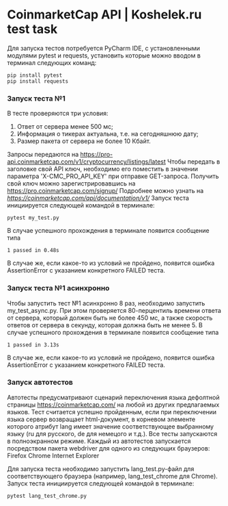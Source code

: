 # CoinmarketCap API | Koshelek.ru test task

Для запуска тестов потребуется PyCharm IDE, с установленными модулями pytest и requests, установить которые можно вводом в терминал следующих команд:
```shell script
pip install pytest
pip install requests
```

### Запуск теста №1

В тесте проверяются три условия:
1) Ответ от сервера менее 500 мс;
2) Информация о тикерах актуальна, т.е. на сегодняшнюю дату;
3) Размер пакета от сервера не более 10 Кбайт.

Запросы передаются на https://pro-api.coinmarketcap.com/v1/cryptocurrency/listings/latest
Чтобы передать в заголовке свой API ключ, необходимо его поместить в значении параметра 'X-CMC_PRO_API_KEY' при отправке GET-запроса.
Получить свой ключ можно зарегистрировавшись на https://pro.coinmarketcap.com/signup/
Подробнее можно узнать на *https://coinmarketcap.com/api/documentation/v1/*
Запуск теста инициируется следующей командой в терминале:
```shell script
pytest my_test.py
```
В случае успешного прохождения в терминале появится сообщение типа 
```shell script
1 passed in 0.48s
```
В случае же, если какое-то из условий не пройдено, появится ошибка AssertionError с указанием конкретного FAILED теста.


### Запуск теста №1 асинхронно

Чтобы запустить тест №1 асинхронно 8 раз, необходимо запустить my_test_async.py. 
При этом проверяется 80-перцентиль времени ответа от сервера, который должен быть не более 450 мс,
а также скорость ответов от сервера в секунду, которая должна быть не менее 5.
В случае успешного прохождения в терминале появится сообщение типа 
```shell script
1 passed in 3.13s 
```
В случае же, если какое-то из условий не пройдено, появится ошибка AssertionError с указанием конкретного FAILED теста.

### Запуск автотестов

Автотесты предусматривают сценарий переключения языка дефолтной страницы https://coinmarketcap.com/ на любой из других
предлагаемых языков. Тест считается успешно пройденным, если при переключении языка сервер возвращает html-документ, в корневом элементе которого атрибут lang имеет значение соответствующее выбранному языку (ru для русского, de для немецого и т.д.). Все тесты запускаются в полноэкранном режиме.
Каждый из автотестов запускается посредством пакета webdriver для одного из следующих браузеров:
Firefox 
Chrome
Internet Explorer

Для запуска теста необходимо запустить lang_test.py-файл для соответствующего браузера (например, lang_test_chrome для Chrome). 
Запуск теста инициируется следующей командой в терминале:
```shell script
pytest lang_test_chrome.py
```

